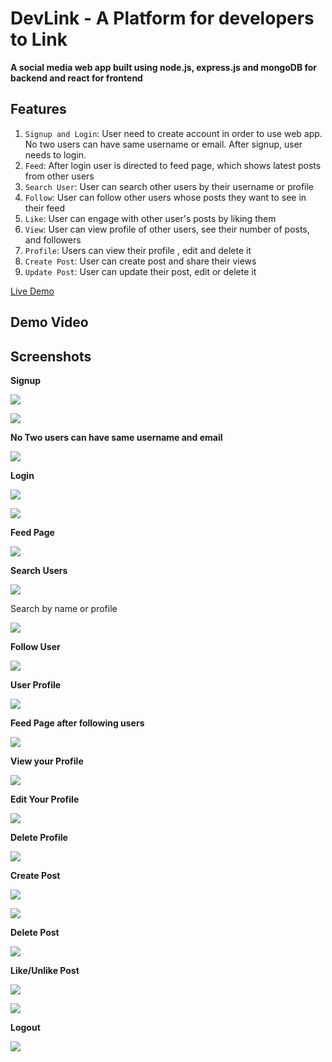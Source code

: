 # DevLink - A Platform for developers to Link
**A social media web app built using node.js, express.js and mongoDB for backend and react for frontend**

## Features
1. `Signup and Login`: User need to create account in order to use web app. No two users can have same username or email. After signup, user needs to login.
2. `Feed`: After login user is directed to feed page, which shows latest posts from other users
3. `Search User`: User can search other users by their username or profile
4. `Follow`: User can follow other users whose posts they want to see in their feed
5. `Like`: User can engage with other user's posts by liking them
6. `View`: User can view profile of other users, see their number of posts, and followers
7. `Profile`: Users can view their profile , edit and delete it
8. `Create Post`: User can create post and share their views
9. `Update Post`: User can update their post, edit or delete it

[Live Demo](https://dev-link-project.vercel.app/)

## Demo Video
 

## Screenshots

**Signup**

![](https://github.com/VibhashDwivedi/DevLink/blob/main/Screenshots/Screenshot%20(143).png?raw=true)

![](https://github.com/VibhashDwivedi/DevLink/blob/main/Screenshots/Screenshot%20(144).png?raw=true)

**No Two users can have same username and email**

![](https://github.com/VibhashDwivedi/DevLink/blob/main/Screenshots/Screenshot%20(145).png?raw=true)

**Login**

![](https://github.com/VibhashDwivedi/DevLink/blob/main/Screenshots/Screenshot%20(146).png?raw=true)

![](https://github.com/VibhashDwivedi/DevLink/blob/main/Screenshots/Screenshot%20(147).png?raw=true)

**Feed Page**

![](https://github.com/VibhashDwivedi/DevLink/blob/main/Screenshots/Screenshot%20(148).png?raw=true)

**Search Users**

![](https://github.com/VibhashDwivedi/DevLink/blob/main/Screenshots/Screenshot%20(149).png?raw=true)

Search by name or profile

![](https://github.com/VibhashDwivedi/DevLink/blob/main/Screenshots/Screenshot%20(154).png?raw=true)

**Follow User**

![](https://github.com/VibhashDwivedi/DevLink/blob/main/Screenshots/Screenshot%20(151).png?raw=true)

**User Profile**

![](https://github.com/VibhashDwivedi/DevLink/blob/main/Screenshots/Screenshot%20(152).png?raw=true)

**Feed Page after following users**

![](https://github.com/VibhashDwivedi/DevLink/blob/main/Screenshots/Screenshot%20(153).png?raw=true)

**View your Profile**

![](https://github.com/VibhashDwivedi/DevLink/blob/main/Screenshots/Screenshot%20(156).png?raw=true)

**Edit Your Profile**

![](https://github.com/VibhashDwivedi/DevLink/blob/main/Screenshots/Screenshot%20(157).png?raw=true)

**Delete Profile**

![](https://github.com/VibhashDwivedi/DevLink/blob/main/Screenshots/Screenshot%20(162).png?raw=true)

**Create Post**

![](https://github.com/VibhashDwivedi/DevLink/blob/main/Screenshots/Screenshot%20(158).png?raw=true)

![](https://github.com/VibhashDwivedi/DevLink/blob/main/Screenshots/Screenshot%20(159).png?raw=true)

**Delete Post**

![](https://github.com/VibhashDwivedi/DevLink/blob/main/Screenshots/Screenshot%20(161).png?raw=true)

**Like/Unlike Post**

![](https://github.com/VibhashDwivedi/DevLink/blob/main/Screenshots/Screenshot%20(164).png?raw=true)

![](https://github.com/VibhashDwivedi/DevLink/blob/main/Screenshots/Screenshot%20(165).png?raw=true)

**Logout**

![](https://github.com/VibhashDwivedi/DevLink/blob/main/Screenshots/Screenshot%20(166).png?raw=true)

